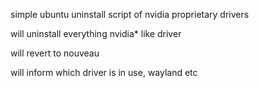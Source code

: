 simple ubuntu uninstall script of nvidia proprietary drivers

will uninstall everything nvidia* like driver

will revert to nouveau

will inform which driver is in use, wayland etc 
